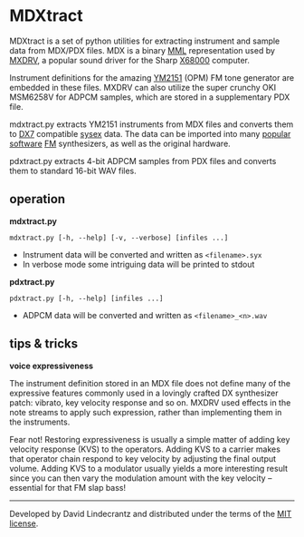 # MDXtract
MDXtract is a set of python utilities for extracting instrument and sample data from MDX/PDX files. MDX is a binary [MML](https://en.wikipedia.org/wiki/Music_Macro_Language) representation used by [MXDRV](https://www16.atwiki.jp/mxdrv/pages/23.html), a popular sound driver for the Sharp [X68000](https://en.wikipedia.org/wiki/X68000) computer. 

Instrument definitions for the amazing [YM2151](https://en.wikipedia.org/wiki/Yamaha_YM2151) (OPM) FM tone generator are embedded in these files. MXDRV can also utilize the super crunchy OKI MSM6258V for ADPCM samples, which are stored in a supplementary PDX file.

mdxtract.py extracts YM2151 instruments from MDX files and converts them to [DX7](https://en.wikipedia.org/wiki/Yamaha_DX7) compatible [sysex](http://electronicmusic.wikia.com/wiki/System_exclusive) data. The data can be imported into many [popular](https://asb2m10.github.io/dexed/) [software](https://www.arturia.com/dx7-v/overview) [FM](https://www.native-instruments.com/en/products/komplete/synths/fm8/) synthesizers, as well as the original hardware.

pdxtract.py extracts 4-bit ADPCM samples from PDX files and converts them to standard 16-bit WAV files.


## operation

**mdxtract.py**
```
mdxtract.py [-h, --help] [-v, --verbose] [infiles ...]
```
 - Instrument data will be converted and written as `<filename>.syx`
 - In verbose mode some intriguing data will be printed to stdout

**pdxtract.py**
```
pdxtract.py [-h, --help] [infiles ...]
```
 - ADPCM data will be converted and written as `<filename>_<n>.wav`


## tips & tricks

**voice expressiveness**

The instrument definition stored in an MDX file does not define many of the expressive features commonly used in a lovingly crafted DX synthesizer patch: vibrato, key velocity response and so on. MXDRV used effects in the note streams to apply such expression, rather than implementing them in the instruments.

Fear not! Restoring expressiveness is usually a simple matter of adding key velocity response (KVS) to the operators. Adding KVS to a carrier makes that operator chain respond to key velocity by adjusting the final output volume. Adding KVS to a modulator usually yields a more interesting result since you can then vary the modulation amount with the key velocity – essential for that FM slap bass!


---

Developed by David Lindecrantz and distributed under the terms of the [MIT license](./LICENSE).

